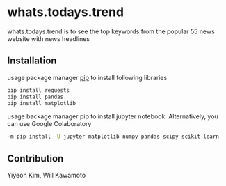 # whats.todays.trend
whats.todays.trend is to see the top keywords from the popular 55 news website with news headlines
## Installation
usage package manager [pip](https://pip.pypa.io/en/stable/) to install following libraries
```bash
pip install requests
pip install pandas
pip install matplotlib
```
usage backage manager pip to install jupyter notebook. Alternatively, you can use Google Colaboratory
```bash
-m pip install -U jupyter matplotlib numpy pandas scipy scikit-learn
```
## Contribution
Yiyeon Kim, Will Kawamoto
